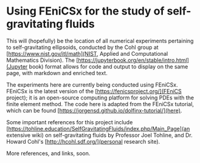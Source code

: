 # Using FEniCSx for the study of self-gravitating fluids

This will (hopefully) be the location of all numerical experiments pertaining to self-gravitating ellipsoids, conducted by the Cohl group at [https://www.nist.gov/itl/math](NIST, Applied and Computational Mathematics Division). The [https://jupyterbook.org/en/stable/intro.html](Jupyter book) format allows for code and output to display on the same page, with markdown and enriched text.

The experiments here are currently being conducted using FEniCSx. FEniCSx is the latest version of the [https://fenicsproject.org/](FEniCS project); it is an open-source computing platform for solving PDEs with the finite element method. The code here is adapted from the FEniCSx tutorial, which can be found [https://jorgensd.github.io/dolfinx-tutorial/](here). 

Some important references for this project include [https://tohline.education/SelfGravitatingFluids/index.php/Main_Page](an extensive wiki) on self-gravitating fluids by Professor Joel Tohline, and Dr. Howard Cohl's [http://hcohl.sdf.org/](personal research site).

More references, and links, soon.

```{tableofcontents}
```
